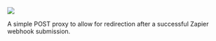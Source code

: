 <img src="https://codeinstitute.s3.amazonaws.com/fullstack/ci_logo_small.png" style="margin: 0;">

A simple POST proxy to allow for redirection after a successful Zapier webhook submission.
